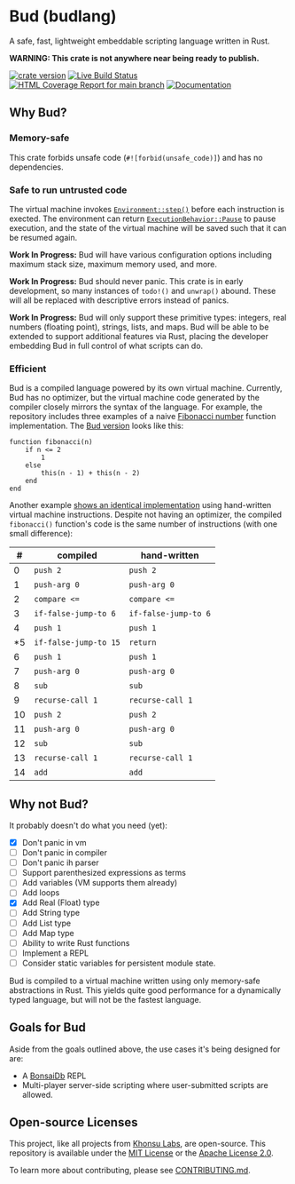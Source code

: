 # Bud (budlang)

A safe, fast, lightweight embeddable scripting language written in Rust.

**WARNING: This crate is not anywhere near being ready to publish.**

[![crate version](https://img.shields.io/crates/v/budlang.svg)](https://crates.io/crates/budlang)
[![Live Build Status](https://img.shields.io/github/workflow/status/khonsulabs/budlang/Tests/main)](https://github.com/khonsulabs/budlang/actions?query=workflow:Tests)
[![HTML Coverage Report for `main` branch](https://khonsulabs.github.io/budlang/coverage/badge.svg)](https://khonsulabs.github.io/budlang/coverage/)
[![Documentation](https://img.shields.io/badge/docs-main-informational)](https://khonsulabs.github.io/budlang/main/budlang)

## Why Bud?

### Memory-safe

This crate forbids unsafe code (`#![forbid(unsafe_code)]`) and has no
dependencies.

### Safe to run untrusted code

The virtual machine invokes [`Environment::step()`](https://khonsulabs.github.io/budlang/main/budlang/vm/trait.Environment.html#tymethod.step) before each
instruction is exected. The environment can return
[`ExecutionBehavior::Pause`](https://khonsulabs.github.io/budlang/main/budlang/vm/enum.ExecutionBehavior.html#variant.Pause) to pause execution, and the state of the
virtual machine will be saved such that it can be resumed again.

**Work In Progress:** Bud will have various configuration
options including maximum stack size, maximum memory used, and more.

**Work In Progress:** Bud should never panic. This crate is in early
development, so many instances of `todo!()` and `unwrap()` abound. These will
all be replaced with descriptive errors instead of panics.

**Work In Progress:** Bud will only support these primitive types: integers,
real numbers (floating point), strings, lists, and maps. Bud will be able to be
extended to support additional features via Rust, placing the developer
embedding Bud in full control of what scripts can do.

### Efficient

Bud is a compiled language powered by its own virtual machine. Currently, Bud
has no optimizer, but the virtual machine code generated by the compiler closely
mirrors the syntax of the language. For example, the repository includes three
examples of a naive [Fibonacci number][fib] function implementation. The [Bud
version][fib-ex] looks like this:

```bud
function fibonacci(n)
    if n <= 2
        1
    else
        this(n - 1) + this(n - 2)
    end
end
```

Another example [shows an identical implementation][fib-vm] using hand-written
virtual machine instructions. Despite not having an optimizer, the compiled
`fibonacci()` function's code is the same number of instructions (with one small
difference):

|  # | compiled              | hand-written         |
|----|-----------------------|----------------------|
|  0 | `push 2`              | `push 2`             |
|  1 | `push-arg 0`          | `push-arg 0`         |
|  2 | `compare <=`          | `compare <=`         |
|  3 | `if-false-jump-to 6`  | `if-false-jump-to 6` |
|  4 | `push 1`              | `push 1`             |
| *5 | `if-false-jump-to 15` | `return`             |
|  6 | `push 1`              | `push 1`             |
|  7 | `push-arg 0`          | `push-arg 0`         |
|  8 | `sub`                 | `sub`                |
|  9 | `recurse-call 1`      | `recurse-call 1`     |
| 10 | `push 2`              | `push 2`             |
| 11 | `push-arg 0`          | `push-arg 0`         |
| 12 | `sub`                 | `sub`                |
| 13 | `recurse-call 1`      | `recurse-call 1`     |
| 14 | `add`                 | `add`                |

## Why not Bud?

It probably doesn't do what you need (yet):

- [x] Don't panic in vm
- [ ] Don't panic in compiler
- [ ] Don't panic ih parser
- [ ] Support parenthesized expressions as terms
- [ ] Add variables (VM supports them already)
- [ ] Add loops
- [x] Add Real (Float) type
- [ ] Add String type
- [ ] Add List type
- [ ] Add Map type
- [ ] Ability to write Rust functions
- [ ] Implement a REPL
- [ ] Consider static variables for persistent module state.

Bud is compiled to a virtual machine written using only memory-safe abstractions
in Rust. This yields quite good performance for a dynamically typed language,
but will not be the fastest language.

## Goals for Bud

Aside from the goals outlined above, the use cases it's being designed for are:

- A [BonsaiDb][bonsaidb] REPL
- Multi-player server-side scripting where user-submitted scripts are allowed.

[fib]: https://en.wikipedia.org/wiki/Fibonacci_number
[fib-ex]: https://github.com/khonsulabs/budlang/blob/main/examples/fib.rs
[fib-vm]: https://github.com/khonsulabs/budlang/blob/main/examples/fib-vm.rs
[bonsaidb]: https://bonsaidb.io/

## Open-source Licenses

This project, like all projects from [Khonsu Labs](https://khonsulabs.com/), are
open-source. This repository is available under the [MIT License](./LICENSE-MIT)
or the [Apache License 2.0](./LICENSE-APACHE).

To learn more about contributing, please see [CONTRIBUTING.md](./CONTRIBUTING.md).
